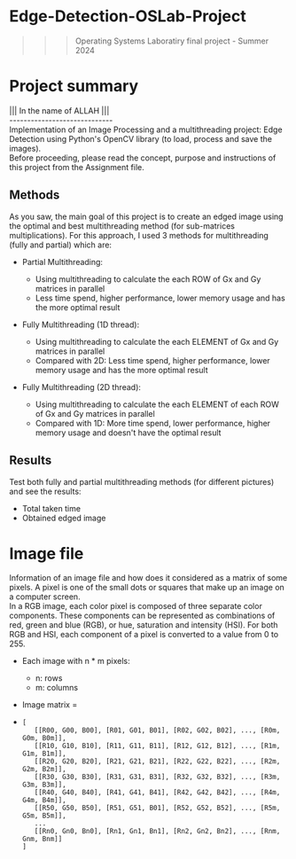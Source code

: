 ﻿# Edge-Detection-OSLab-Project
>>> Operating Systems Laboratiry final project - Summer 2024

# Project summary
||| In the name of ALLAH ||| <br />
----------------------------- <br />
Implementation of an Image Processing and a multithreading project: Edge Detection using Python's OpenCV library (to load, process and save the images). <br />
Before proceeding, please read the concept, purpose and instructions of this project from the Assignment file.

## Methods
As you saw, the main goal of this project is to create an edged image using the optimal and best multithreading method (for sub-matrices multiplications). For this approach, I used 3 methods for multithreading (fully and partial) which are:

- Partial Multithreading:
  - Using multithreading to calculate the each ROW of Gx and Gy matrices in parallel 
  - Less time spend, higher performance, lower memory usage and has the more optimal result

- Fully Multithreading (1D thread):
  - Using multithreading to calculate the each ELEMENT of Gx and Gy matrices in parallel
  - Compared with 2D: Less time spend, higher performance, lower memory usage and has the more optimal result
    
- Fully Multithreading (2D thread):
  - Using multithreading to calculate the each ELEMENT of each ROW of Gx and Gy matrices in parallel
  - Compared with 1D: More time spend, lower performance, higher memory usage and doesn't have the optimal result

## Results
Test both fully and partial multithreading methods (for different pictures) and see the results:
- Total taken time
- Obtained edged image

# Image file
Information of an image file and how does it considered as a matrix of some pixels. A pixel is one of the small dots or squares that make up an image on a computer screen. <BR />
In a RGB image, each color pixel is composed of three separate color components. These components can be represented as combinations of red, green and blue (RGB), or hue, saturation and intensity (HSI). For both RGB and HSI, each component of a pixel is converted to a value from 0 to 255.

- Each image with n * m pixels:
  - n: rows
  - m: columns
     
- Image matrix =
-     [ 
         [[R00, G00, B00], [R01, G01, B01], [R02, G02, B02], ..., [R0m, G0m, B0m]],
         [[R10, G10, B10], [R11, G11, B11], [R12, G12, B12], ..., [R1m, G1m, B1m]],
         [[R20, G20, B20], [R21, G21, B21], [R22, G22, B22], ..., [R2m, G2m, B2m]],
         [[R30, G30, B30], [R31, G31, B31], [R32, G32, B32], ..., [R3m, G3m, B3m]],
         [[R40, G40, B40], [R41, G41, B41], [R42, G42, B42], ..., [R4m, G4m, B4m]],
         [[R50, G50, B50], [R51, G51, B01], [R52, G52, B52], ..., [R5m, G5m, B5m]], 
         ...
         [[Rn0, Gn0, Bn0], [Rn1, Gn1, Bn1], [Rn2, Gn2, Bn2], ..., [Rnm, Gnm, Bnm]]
      ]
